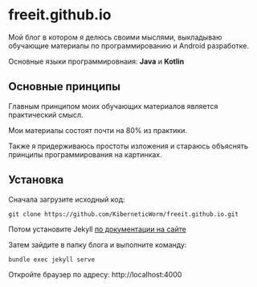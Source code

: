 # freeit.github.io

Мой блог в котором я делюсь своими мыслями, выкладываю обучающие материалы по программированию и Android разработке.

Основные языки программировнаия: **Java** и **Kotlin**

## Основные принципы

Главным принципом моих обучающих материалов является практический смысл.

Мои материалы состоят почти на 80% из практики.

Также я придерживаюсь простоты изложения и стараюсь объяснять принципы программирования на картинках.

## Установка

Сначала загрузите исходный код:

    git clone https://github.com/KiberneticWorm/freeit.github.io.git
  
Потом установите Jekyll [по документации на сайте](https://jekyllrb.com/docs/)

Затем зайдите в папку блога и выполните команду:

    bundle exec jekyll serve
    
Откройте браузер по адресу: http://localhost:4000

 
